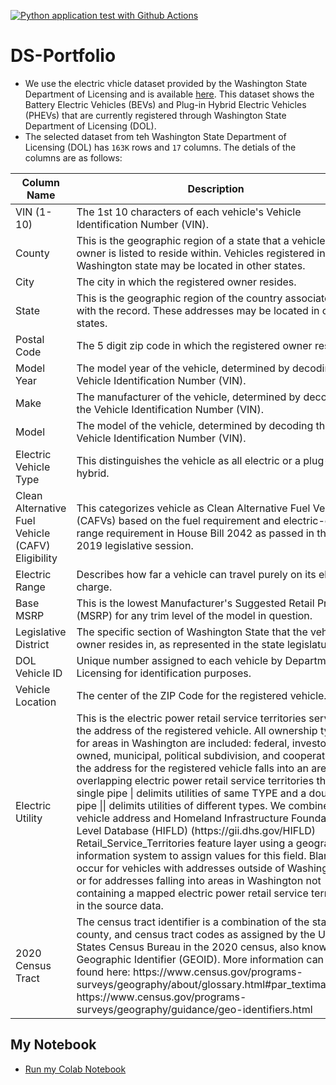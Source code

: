 [![Python application test with Github Actions](https://github.com/Murad1997/DS-Portfolio/actions/workflows/main.yml/badge.svg)](https://github.com/Murad1997/DS-Portfolio/actions/workflows/main.yml)
# DS-Portfolio

  - We use the electric vhicle dataset provided by the Washington State Department of Licensing and is available [here](https://data.wa.gov/Transportation/Electric-Vehicle-Population-Data/f6w7-q2d2/about_data). This dataset shows the Battery Electric Vehicles (BEVs) and Plug-in Hybrid Electric Vehicles (PHEVs) that are currently registered through Washington State Department of Licensing (DOL).
  - The selected dataset from teh Washington State Department of Licensing (DOL) has `163K` rows and `17` columns. The detials of the columns are as follows:

   <table>
  <thead>
      <tr>
        <th>Column Name</th>
        <th>Description</th>
      </tr>
  </thead>
  <tbody>
      <tr>
        <td>VIN (1-10)</td>
        <td>The 1st 10 characters of each vehicle's Vehicle Identification Number (VIN).</td>
      </tr>
      <tr>
        <td>County</td>
        <td>This is the geographic region of a state that a vehicle's owner is listed to reside within. Vehicles registered in Washington state may be located in other states.</td>
      </tr>
      <tr>
        <td>City</td>
        <td>The city in which the registered owner resides.</td>
      </tr>
      <tr>
        <td>State</td>
        <td>This is the geographic region of the country associated with the record. These addresses may be located in other states.</td>
      </tr>
      <tr>
        <td>Postal Code</td>
        <td>The 5 digit zip code in which the registered owner resides.</td>
      </tr>
      <tr>
        <td>Model Year</td>
        <td>The model year of the vehicle, determined by decoding the Vehicle Identification Number (VIN).</td>
      </tr>
      <tr>
        <td>Make</td>
        <td>The manufacturer of the vehicle, determined by decoding the Vehicle Identification Number (VIN).</td>
      </tr>
      <tr>
        <td>Model</td>
        <td>The model of the vehicle, determined by decoding the Vehicle Identification Number (VIN).</td>
      </tr>
      <tr>
        <td>Electric Vehicle Type</td>
        <td>This distinguishes the vehicle as all electric or a plug-in hybrid.</td>
      </tr>
      <tr>
        <td>Clean Alternative Fuel Vehicle (CAFV) Eligibility</td>
        <td>This categorizes vehicle as Clean Alternative Fuel Vehicles (CAFVs) based on the fuel requirement and electric-only range requirement in House Bill 2042 as passed in the 2019 legislative session.</td>
      </tr>
      <tr>
        <td>Electric Range</td>
        <td>Describes how far a vehicle can travel purely on its electric charge.</td>
      </tr>
      <tr>
        <td>Base MSRP</td>
        <td>This is the lowest Manufacturer's Suggested Retail Price (MSRP) for any trim level of the model in question.</td>
      </tr>
      <tr>
        <td>Legislative District</td>
        <td>The specific section of Washington State that the vehicle's owner resides in, as represented in the state legislature.</td>
      </tr>
      <tr>
        <td>DOL Vehicle ID</td>
        <td>Unique number assigned to each vehicle by Department of Licensing for identification purposes.</td>
      </tr>
      <tr>
        <td>Vehicle Location</td>
        <td>The center of the ZIP Code for the registered vehicle.</td>
      </tr>
      <tr>
        <td>Electric Utility</td>
        <td>This is the electric power retail service territories serving the address of the registered vehicle. All ownership types for areas in Washington are included: federal, investor owned, municipal, political subdivision, and cooperative. If the address for the registered vehicle falls into an area with overlapping electric power retail service territories then a single pipe | delimits utilities of same TYPE and a double pipe || delimits utilities of different types. We combined vehicle address and Homeland Infrastructure Foundation Level Database (HIFLD) (https://gii.dhs.gov/HIFLD) Retail_Service_Territories feature layer using a geographic information system to assign values for this field. Blanks occur for vehicles with addresses outside of Washington or for addresses falling into areas in Washington not containing a mapped electric power retail service territory in the source data.</td>
      </tr>
      <tr>
        <td>2020 Census Tract</td>
        <td>The census tract identifier is a combination of the state, county, and census tract codes as assigned by the United States Census Bureau in the 2020 census, also known as Geographic Identifier (GEOID). More information can be found here: https://www.census.gov/programs-surveys/geography/about/glossary.html#par_textimage_13 https://www.census.gov/programs-surveys/geography/guidance/geo-identifiers.html</td>
      </tr>
  </tbody>
  </table>
  
## My Notebook
* [Run my Colab Notebook](https://colab.research.google.com/github/Murad1997/DS-Portfolio/blob/main/Data_analysis_and_modeling.ipynb#scrollTo=uf0AIlCkhDDN)
